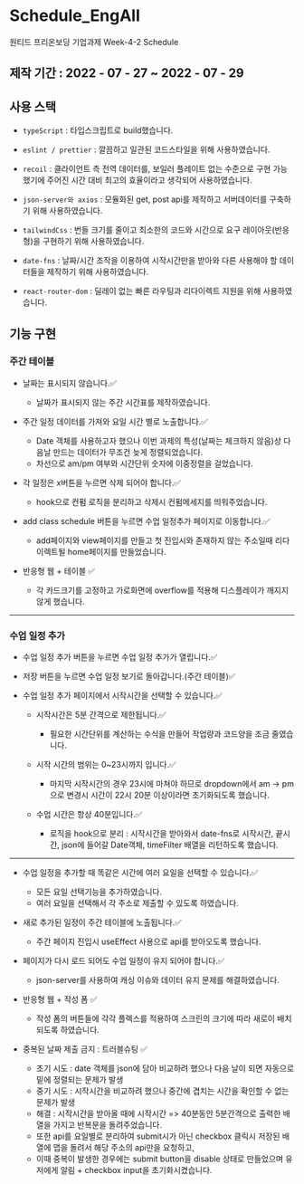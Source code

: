 # Schedule_EngAll
원티드 프리온보딩 기업과제 Week-4-2 Schedule
## 제작 기간 : 2022 - 07 - 27 ~ 2022 - 07 - 29

## 사용 스택
- `typeScript` : 타입스크립트로 build했습니다.

- `eslint / prettier` : 깔끔하고 일관된 코드스타일을 위해 사용하였습니다.

- `recoil` : 클라이언트 측 전역 데이터를, 보일러 플레이트 없는 수준으로 구현 가능했기에 주어진 시간 대비 최고의 효율이라고 생각되어 사용하였습니다.

- `json-server와 axios` : 모듈화된 get, post api를 제작하고 서버데이터를 구축하기 위해 사용하였습니다.

- `tailwindCss` : 번들 크기를 줄이고 최소한의 코드와 시간으로 요구 레이아웃(반응형)을 구현하기 위해 사용하였습니다.

- `date-fns` : 날짜/시간 조작을 이용하여 시작시간만을 받아와 다른 사용해야 할 데이터들을 제작하기 위해 사용하였습니다.

- `react-router-dom` : 딜레이 없는 빠른 라우팅과 리다이렉트 지원을 위해 사용하였습니다.

## 기능 구현

### 주간 테이블

- 날짜는 표시되지 않습니다.✅
    - 날짜가 표시되지 않는 주간 시간표를 제작하였습니다.

- 주간 일정 데이터를 가져와 요일 시간 별로 노출합니다.✅
    - Date 객체를 사용하고자 했으나 이번 과제의 특성(날짜는 체크하지 않음)상 다음날 만드는 데이터가 무조건 늦게 정렬되었습니다.
    - 차선으로 am/pm 여부와 시간단위 숫자에 이중정렬을 걸었습니다.

- 각 일정은 x버튼을 누르면 삭제 되어야 합니다.✅
    - hook으로 컨펌 로직을 분리하고 삭제시 컨펌메세지를 띄워주었습니다.

- add class schedule 버튼을 누르면 수업 일정추가 페이지로 이동합니다.✅
    - add페이지와 view페이지를 만들고 첫 진입시와 존재하지 않는 주소일때 리다이렉트될 home페이지를 만들었습니다.

- 반응형 웹 + 테이블 ✅
    - 각 카드크기를 고정하고 가로화면에 overflow를 적용해 디스플레이가 깨지지 않게 했습니다.

----------------
### 수업 일정 추가

- 수업 일정 추가 버튼을 누르면 수업 일정 추가가 열립니다.✅
- 저장 버튼을 누르면 수업 일정 보기로 돌아갑니다.(주간 테이블)✅

- 수업 일정 추가 페이지에서 시작시간을 선택할 수 있습니다.✅
    - 시작시간은 5분 간격으로 제한됩니다.✅
      - 필요한 시간단위를 계산하는 수식을 만들어 작업량과 코드양을 조금 줄였습니다.

    - 시작 시간의 범위는 0~23시까지 입니다.✅
      - 마지막 시작시간의 경우 23시에 마쳐야 하므로 dropdown에서 am -> pm으로 변경시 시간이 22시 20분 이상이라면 초기화되도록 했습니다.

    - 수업 시간은 항상 40분입니다.✅
      - 로직을 hook으로 분리 : 시작시간을 받아와서 date-fns로 시작시간, 끝시간, json에 들어갈 Date객체, timeFilter 배열을 리턴하도록 했습니다.

---------------------

- 수업 일정을 추가할 때 똑같은 시간에 여러 요일을 선택할 수 있습니다.✅
    - 모든 요일 선택기능을 추가하였습니다.
    - 여러 요일을 선택해서 각 주소로 제출할 수 있도록 하였습니다.

- 새로 추가된 일정이 주간 테이블에 노출됩니다.✅
    - 주간 페이지 진입시 useEffect 사용으로 api를 받아오도록 했습니다.

- 페이지가 다시 로드 되어도 수업 일정이 유지 되어야 합니다.✅
    - json-server를 사용하여 캐싱 이슈와 데이터 유지 문제를 해결하였습니다.

- 반응형 웹 + 작성 폼 ✅
    - 작성 폼의 버튼들에 각각 플렉스를 적용하여 스크린의 크기에 따라 새로이 배치되도록 하였습니다.

- 중복된 날짜 제출 금지 : 트러블슈팅 ✅
    - 초기 시도 : date 객체를 json에 담아 비교하려 했으나 다음 날이 되면 자동으로 밑에 정렬되는 문제가 발생
    - 중기 시도 : 시작시간을 비교하려 했으나 중간에 겹치는 시간을 확인할 수 없는 문제가 발생
    - 해결 : 시작시간을 받아올 때에 시작시간 => 40분동안 5분간격으로 출력한 배열을 가지고 반복문을 돌려주었습니다.
    - 또한 api를 요일별로 분리하여 submit시가 아닌 checkbox 클릭시 저장된 배열에 맵을 돌려서 해당 주소의 api만을 요청하고, 
    - 이때 중복이 발생한 경우에는 submit button을 disable 상태로 만들었으며 유저에게 알림 + checkbox input을 초기화시켰습니다.
